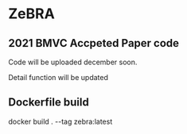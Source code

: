 # ZeBRA

## 2021 BMVC Accpeted Paper code

Code will be uploaded december soon.

Detail function will be updated

## Dockerfile build

docker build . --tag zebra:latest

